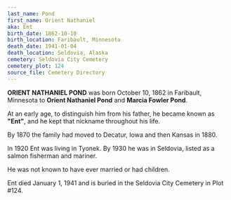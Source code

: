 ```yaml
---
last_name: Pond
first_name: Orient Nathaniel
aka: Ent
birth_date: 1862-10-10
birth_location: Faribault, Minnesota
death_date: 1941-01-04
death_location: Seldovia, Alaska
cemetery: Seldovia City Cemetery
cemetery_plot: 124
source_file: Cemetery Directory
---
```

**ORIENT NATHANIEL POND**  was born October 10, 1862 in Faribault, Minnesota to **Orient Nathaniel Pond** and **Marcia Fowler Pond**.  

At an early age, to distinguish him from his father, he became known as **"Ent"**, and he kept that nickname throughout his life. 

By 1870 the family had moved to Decatur, Iowa and then Kansas in 1880. 

In 1920 Ent was living in Tyonek. By 1930 he was in Seldovia, listed as a salmon fisherman and mariner. 

He was not known to have ever married or had children. 

Ent died January 1, 1941 and is buried in the Seldovia City Cemetery in Plot #124.  
